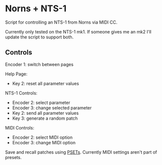# Norns + NTS-1

Script for controlling an NTS-1 from Norns via MIDI CC.

Currently only tested on the NTS-1 mk1. If someone gives me an mk2 I'll update the script to support both.

## Controls

Encoder 1: switch between pages

Help Page:
- Key 2: reset all parameter values

NTS-1 Controls:
- Encoder 2: select parameter
- Encoder 3: change selected parameter
- Key 2: send all parameter values
- Key 3: generate a random patch

MIDI Controls:
- Encoder 2: select MIDI option
- Encoder 3: change MIDI option

Save and recall patches using [PSETs](https://monome.org/docs/norns/study-3/#presets). Currently MIDI settings aren't part of presets.